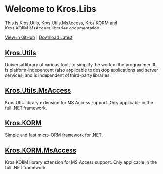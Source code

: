 # Welcome to Kros.Libs

This is Kros.Utils, Kros.Utils.MsAccess, Kros.KORM and Kros.KORM.MsAccess libraries documentation.

[View in GitHub](https://github.com/Kros-sk/Kros.Libs) | [Download Latest](https://github.com/Kros-sk/Kros.Libs/releases)

## [Kros.Utils](xref:Kros.Caching)

Universal library of various tools to simplify the work of the programmer. It is platform-independent (also applicable to desktop applications and server services) and is independent of third-party libraries.

## [Kros.Utils.MsAccess](xref:Kros.Data.BulkActions.MsAccess)

Kros.Utils library extension for MS Access support. Only applicable in the full .NET framework.

## [Kros.KORM](xref:Kros.KORM)

Simple and fast micro-ORM framework for .NET.

## [Kros.KORM.MsAccess](xref:Kros.KORM.Query.MsAccess)

Kros.KORM library extension for MS Access support. Only applicable in the full .NET framework.
